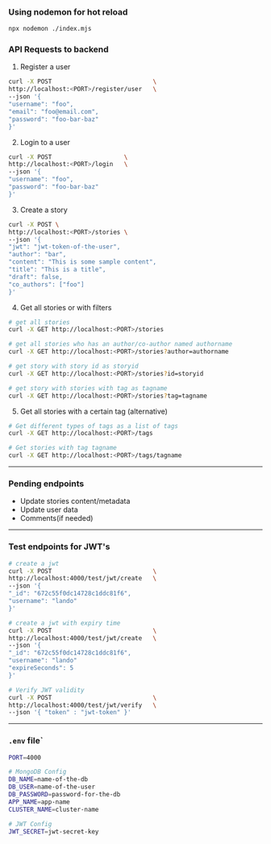 ### Using nodemon for hot reload

```bash
npx nodemon ./index.mjs 
```

### API Requests to backend

1. Register a user

```bash
curl -X POST                            \
http://localhost:<PORT>/register/user   \
--json '{
"username": "foo",
"email": "foo@email.com",
"password": "foo-bar-baz"
}'
```

2. Login to a user

```bash
curl -X POST                    \
http://localhost:<PORT>/login   \
--json '{
"username": "foo",
"password": "foo-bar-baz"
}'
```

3. Create a story

```bash
curl -X POST \
http://localhost:<PORT>/stories \
--json '{
"jwt": "jwt-token-of-the-user",
"author": "bar",
"content": "This is some sample content",
"title": "This is a title",
"draft": false,
"co_authors": ["foo"]
}'
```

4. Get all stories or with filters

```bash
# get all stories
curl -X GET http://localhost:<PORT>/stories

# get all stories who has an author/co-author named authorname
curl -X GET http://localhost:<PORT>/stories?author=authorname

# get story with story id as storyid
curl -X GET http://localhost:<PORT>/stories?id=storyid

# get story with stories with tag as tagname
curl -X GET http://localhost:<PORT>/stories?tag=tagname
```

5. Get all stories with a certain tag (alternative)

```bash
# Get different types of tags as a list of tags
curl -X GET http://localhost:<PORT>/tags

# Get stories with tag tagname
curl -X GET http://localhost:<PORT>/tags/tagname
```

---

### Pending endpoints

- Update stories content/metadata
- Update user data
- Comments(if needed)

---

### Test endpoints for JWT's

```bash
# create a jwt
curl -X POST                            \
http://localhost:4000/test/jwt/create   \
--json '{
"_id": "672c55f0dc14728c1ddc81f6",
"username": "lando"
}'

# create a jwt with expiry time
curl -X POST                            \
http://localhost:4000/test/jwt/create   \
--json '{
"_id": "672c55f0dc14728c1ddc81f6",
"username": "lando"
"expireSeconds": 5
}'

# Verify JWT validity
curl -X POST                            \
http://localhost:4000/test/jwt/verify   \
--json '{ "token" : "jwt-token" }'
```

---

### `.env` file`

```bash
PORT=4000

# MongoDB Config
DB_NAME=name-of-the-db
DB_USER=name-of-the-user
DB_PASSWORD=password-for-the-db
APP_NAME=app-name
CLUSTER_NAME=cluster-name

# JWT Config
JWT_SECRET=jwt-secret-key
```
